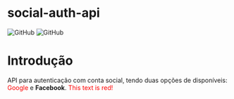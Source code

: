 # social-auth-api
![GitHub](https://img.shields.io/badge/filipewelton-social--auth--api-red)
![GitHub](https://img.shields.io/github/license/filipewelton/social-auth-api?style=flat-square)

<h1>Introdução</h1>
API para autenticação com conta social, tendo duas opções de disponíveis: <font color="red">Google</font> e <b color="blue">Facebook</b>.
<font color="red">This text is red!</font>
